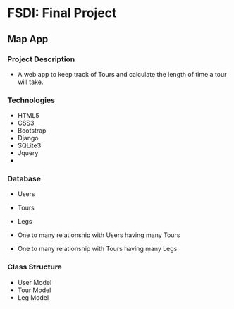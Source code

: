 # FSDI: Final Project

## Map App

### Project Description
- A web app to keep track of Tours and calculate the length of time a tour will take.

### Technologies
- HTML5
- CSS3
- Bootstrap
- Django
- SQLite3
- Jquery
- 

### Database
- Users
- Tours
- Legs

- One to many relationship with Users having many Tours
- One to many relationship with Tours having many Legs


### Class Structure
- User Model
- Tour Model
- Leg Model